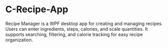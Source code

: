 # C-Recipe-App
Recipe Manager is a WPF desktop app for creating and managing recipes. Users can enter ingredients, steps, calories, and scale quantities. It supports searching, filtering, and calorie tracking for easy recipe organization.
